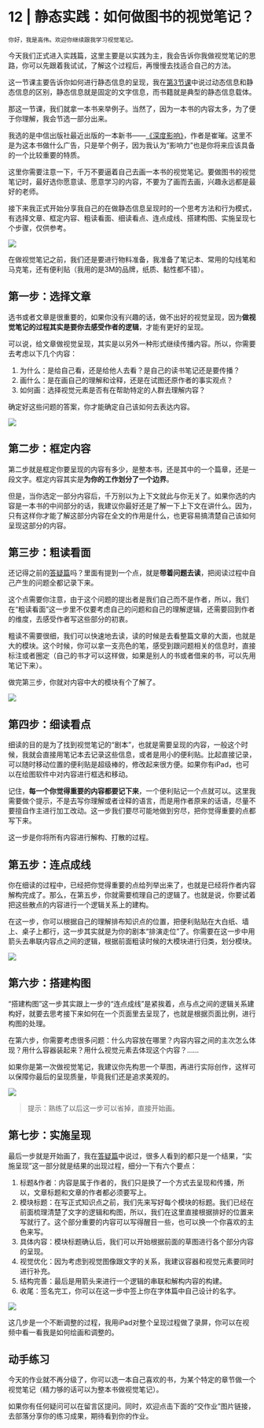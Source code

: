 # 12 | 静态实践：如何做图书的视觉笔记？

    你好，我是高伟。欢迎你继续跟我学习视觉笔记。

今天我们正式进入实践篇，这里主要是以实践为主，我会告诉你我做视觉笔记的思路，你可以先跟着我试试，了解这个过程后，再慢慢去找适合自己的方法。

这一节课主要告诉你如何进行静态信息的呈现，我在[第3节课](https://time.geekbang.org/column/article/228490?utm_source=web&utm_medium=geektime&utm_campaign=306-presell&utm_content=pc0420&utm_term=pc_interstitial_249)中说过动态信息和静态信息的区别，静态信息就是固定的文字信息，而书籍就是典型的静态信息载体。

那这一节课，我们就拿一本书来举例子。当然了，因为一本书的内容太多，为了便于你理解，我会节选一部分出来。

我选的是中信出版社最近出版的一本新书——[《深度影响》](https://book.douban.com/subject/35003046/)，作者是崔璀。这里不是为这本书做什么广告，只是举个例子，因为我认为“影响力”也是你将来应该具备的一个比较重要的特质。

这里你需要注意一下，千万不要逼着自己去画一本书的视觉笔记。要做图书的视觉笔记时，最好选你愿意读、愿意学习的内容，不要为了画而去画，兴趣永远都是最好的老师。

接下来我正式开始分享我自己的在做静态信息呈现时的一个思考方法和行为模式，有选择文章、框定内容、粗读看面、细读看点、连点成线、搭建构图、实施呈现七个步骤，仅供参考。

![](https://static001.geekbang.org/resource/image/ad/43/adf9b79ebe27bb53c41f0d0751101743.jpg)

在做视觉笔记之前，我们还是要进行物料准备，我准备了笔记本、常用的勾线笔和马克笔，还有便利贴（我用的是3M的品牌，纸质、黏性都不错）。

## 第一步：选择文章

选书或者文章是很重要的，如果你没有兴趣的话，做不出好的视觉呈现，因为**做视觉笔记的过程其实是要你去感受作者的逻辑**，才能有更好的呈现。

可以说，给文章做视觉呈现，其实是以另外一种形式继续传播内容。所以，你需要去考虑以下几个内容：

1.  为什么：是给自己看，还是给他人去看？是自己的读书笔记还是要传播？
2.  画什么：是在画自己的理解和诠释，还是在试图还原作者的事实观点？
3.  如何画：选择视觉元素是否有在帮助特定的人群去理解内容？

确定好这些问题的答案，你才能确定自己该如何去表达内容。

![](https://static001.geekbang.org/resource/image/31/d7/31d11762bf8889b35b960bd74ab45bd7.jpg)

## 第二步：框定内容

第二步就是框定你要呈现的内容有多少，是整本书，还是其中的一个篇章，还是一段文字。框定内容其实是**为你的工作划分了一个边界**。

但是，当你选定一部分内容后，千万别以为上下文就此与你无关了。如果你选的内容是一本书的中间部分的话，我建议你最好还是了解一下上下文在讲什么。因为，只有这样你才能了解这部分内容在全文的作用是什么，也更容易搞清楚自己该如何呈现这部分的内容。

## 第三步：粗读看面

还记得之前的[答疑篇](https://time.geekbang.org/column/article/230208?utm_source=web&utm_medium=geektime&utm_campaign=306-presell&utm_content=pc0420&utm_term=pc_interstitial_249)吗？里面有提到一个点，就是**带着问题去读**，把阅读过程中自己产生的问题全都记录下来。

这个点需要你注意，由于这个问题的提出者是我们自己而不是作者，所以，我们在“粗读看面”这一步里不仅要考虑自己的问题和自己的理解逻辑，还需要回到作者的维度，去感受作者写这些部分的初衷。

粗读不需要很细，我们可以快速地去读，读的时候是去看整篇文章的大面，也就是大的模块。这个时候，你可以拿一支亮色的笔，感受到跟问题相关的信息时，直接标注或者圈定（自己的书才可以这样做，如果是别人的书或者借来的书，可以先用笔记下来）。

做完第三步，你就对内容中大的模块有个了解了。

![](https://static001.geekbang.org/resource/image/33/6f/33805fea51796b34d32e1ef2e62cda6f.jpg)

## 第四步：细读看点

细读的目的是为了找到视觉笔记的“剧本”，也就是需要呈现的内容，一般这个时候，我就会直接用笔记本去记录这些信息，或者是用小的便利贴。比起直接记录，可以随时移动位置的便利贴是超级棒的，修改起来很方便。如果你有iPad，也可以在绘图软件中对内容进行框选和移动。

记住，**每一个你觉得重要的内容都要记下来**，一个便利贴记一个点就可以。这里我需要做个提示，不是去写你理解或者诠释的语言，而是用作者原来的话语，尽量不要擅自作主进行加工改动。这一步我们要尽可能地做到穷尽，把你觉得重要的点都写下来。

这一步是你将所有内容进行解构、打散的过程。

## 第五步：连点成线

你在细读的过程中，已经把你觉得重要的点给列举出来了，也就是已经将作者内容解构完成了。那么，在第五步，你就需要梳理自己的逻辑了。也就是说，你要试着把这些散点的内容进行一个逻辑关系上的建构。

在这一步，你可以根据自己的理解排布知识点的位置，把便利贴贴在大白纸、墙上、桌子上都行，这一步其实就是为你的剧本“排演走位”了。你需要在这一步中用箭头去串联内容点之间的逻辑，根据前面粗读时候的大模块进行归类，划分模块。

![](https://static001.geekbang.org/resource/image/b4/1e/b4d549b8a8694d1cc0dd6dc4d807441e.jpg)

## 第六步：搭建构图

“搭建构图”这一步其实跟上一步的“连点成线”是紧挨着，点与点之间的逻辑关系建构好，就要去思考接下来如何在一个页面里去呈现了，也就是根据页面比例，进行构图的处理。

在第六步，你需要考虑很多问题：什么内容放在哪里？内容内容之间的主次怎么体现？用什么容器装起来？用什么视觉元素去体现这个内容？……

如果你是第一次做视觉笔记，我建议你先构思一个草图，再进行实际创作，这样可以保障你最后的呈现质量，毕竟我们还是追求美观的。

![](https://static001.geekbang.org/resource/image/56/da/56388e1dfa0cfd873aee1b0d54c08dda.jpg)

> 提示：熟练了以后这一步可以省掉，直接开始画。

## 第七步：实施呈现

最后一步就是开始画了，我在[答疑篇](https://time.geekbang.org/column/article/230208?utm_source=web&utm_medium=geektime&utm_campaign=306-presell&utm_content=pc0420&utm_term=pc_interstitial_249)中说过，很多人看到的都只是一个结果，“实施呈现”这一部分就是结果的出现过程，细分一下有六个要点：

1.  标题&作者：内容是属于作者的，我们只是换了一个方式去呈现和传播，所以，文章标题和文章的作者都必须要写上。
2.  模块标题：在写正式知识点之前，我们先来写好每个模块的标题。我们已经在前面梳理清楚了文字的逻辑和构图，所以，我们在这里直接根据排好的位置来写就行了。这个部分重要的内容可以写得醒目一些，也可以换一个你喜欢的主色来写。
3.  具体内容：模块标题确认后，我们可以开始根据前面的草图进行各个部分内容的呈现。
4.  视觉优化：因为考虑到视觉图像跟文字的关系，我建议容器和视觉元素要同时进行补充。
5.  结构完善：最后是用箭头来进行一个逻辑的串联和解构内容的构建。
6.  收尾：签名完工，你可以在这一步中签上你在字体篇中自己设计的名字。

![](https://static001.geekbang.org/resource/image/72/6c/72c008ac7890853acb935c1da855f26c.jpg)

这几步是一个不断调整的过程，我用iPad对整个呈现过程做了录屏，你可以在视频中看一看我是如何绘画和调整的。

## 动手练习

今天的作业就不再分级了，你可以选一本自己喜欢的书，为某个特定的章节做一个视觉笔记（精力够的话可以为整本书做视觉笔记）。

如果你有任何疑问可以在留言区提问。同时，欢迎点击下面的“交作业”图片链接，去部落分享你的练习成果，期待看到你的作业。
    